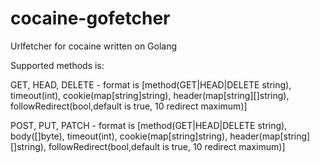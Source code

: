 cocaine-gofetcher
=================

Urlfetcher for cocaine written on Golang

Supported methods is:

GET, HEAD, DELETE - format is [method(GET|HEAD|DELETE string), timeout(int), cookie(map[string]string), header(map[string][]string), followRedirect(bool,default is true, 10 redirect maximum)]


POST, PUT, PATCH - format is [method(GET|HEAD|DELETE string), body([]byte), timeout(int), cookie(map[string]string), header(map[string][]string), followRedirect(bool,default is true, 10 redirect maximum)]
